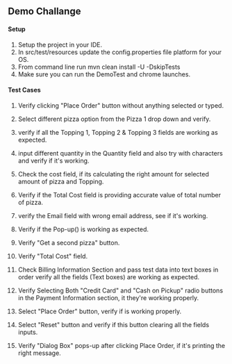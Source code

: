 ## Demo Challange

#### Setup
1. Setup the project in your IDE.
2. In src/test/resources update the config.properties file platform for your OS.
3. From command line run mvn clean install -U -DskipTests
4. Make sure you can run the DemoTest and chrome launches.


#### Test Cases

 1. Verify clicking "Place Order" button without anything selected or typed.
 
 2. Select different pizza option from the Pizza 1 drop down and verify.
 
 3. verify if all the Topping 1, Topping 2 & Topping 3 fields are working as expected.
 
 4. input different quantity in the Quantity field and also try with characters and verify if it's working.
 
 5. Check the cost field, if its calculating the right amount for selected amount of pizza and Topping.
 
 6. Verify if the Total Cost field is providing accurate value of total number of pizza.
 
 7. verify the Email field with wrong email address, see if it's working.
  
 8. Verify if the Pop-up() is working as expected.
 
 9. Verify "Get a second pizza" button.
 
 10. Verify "Total Cost" field.
 
 11. Check Billing Information Section and pass test data into text boxes in order verify all the fields (Text boxes) are working as expected.
 
 12. Verify Selecting Both "Credit Card" and "Cash on Pickup" radio buttons in the Payment Information section, it they're working properly.
 
 13. Select "Place Order" button, verify if is working properly.
 
 14. Select "Reset" button and verify if this button clearing all the fields inputs.
 
 15. Verify "Dialog Box" pops-up after clicking Place Order, if it's printing the right message.

